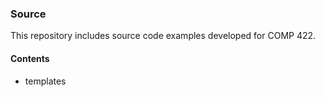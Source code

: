 ### Source

This repository includes source code examples developed for COMP 422.

#### Contents
* templates
